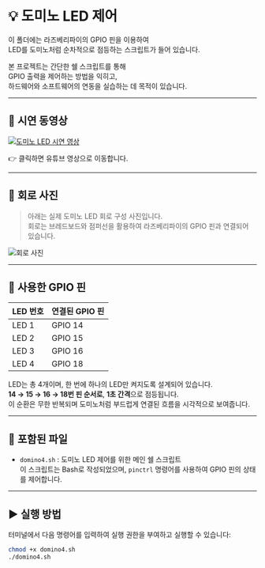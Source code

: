 # 💡 도미노 LED 제어

이 폴더에는 라즈베리파이의 GPIO 핀을 이용하여  
LED를 도미노처럼 순차적으로 점등하는 스크립트가 들어 있습니다.

본 프로젝트는 간단한 쉘 스크립트를 통해  
GPIO 출력을 제어하는 방법을 익히고,  
하드웨어와 소프트웨어의 연동을 실습하는 데 목적이 있습니다.

---

## 🎥 시연 동영상

[![도미노 LED 시연 영상](https://img.youtube.com/vi/JqaspqSPogI/0.jpg)](https://youtu.be/JqaspqSPogI?si=rbQri3j8Vn_CoLt7)

👉 클릭하면 유튜브 영상으로 이동합니다.

---

## 🧩 회로 사진

> 아래는 실제 도미노 LED 회로 구성 사진입니다.  
> 회로는 브레드보드와 점퍼선을 활용하여 라즈베리파이의 GPIO 핀과 연결되어 있습니다.

![회로 사진](https://github.com/user-attachments/assets/cfeb92fd-beb6-4fba-a7de-f2902c0774e5)

---

## 🔌 사용한 GPIO 핀

| LED 번호 | 연결된 GPIO 핀 |
|----------|----------------|
| LED 1    | GPIO 14        |
| LED 2    | GPIO 15        |
| LED 3    | GPIO 16        |
| LED 4    | GPIO 18        |

LED는 총 4개이며, 한 번에 하나의 LED만 켜지도록 설계되어 있습니다.  
**14 → 15 → 16 → 18번 핀 순서로**, **1초 간격**으로 점등됩니다.  
이 순환은 무한 반복되며 도미노처럼 부드럽게 연결된 흐름을 시각적으로 보여줍니다.

---

## 📁 포함된 파일

- `domino4.sh` : 도미노 LED 제어를 위한 메인 쉘 스크립트  
  이 스크립트는 Bash로 작성되었으며, `pinctrl` 명령어를 사용하여 GPIO 핀의 상태를 제어합니다.

---

## ▶️ 실행 방법

터미널에서 다음 명령어를 입력하여 실행 권한을 부여하고 실행할 수 있습니다:

```bash
chmod +x domino4.sh
./domino4.sh

